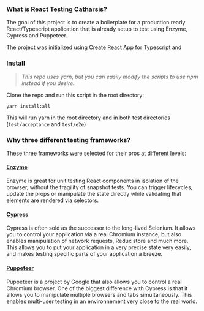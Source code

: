 ### What is React Testing Catharsis?

The goal of this project is to create a boilerplate
for a production ready React/Typescript application that is
already setup to test using Enzyme, Cypress and Puppeteer.

The project was initialized using [Create React App](https://github.com/facebook/create-react-app) for Typescript
and 

### Install

> _This repo uses yarn, but you can easily modify the scripts to use npm instead if you desire._

Clone the repo and run this script in the root directory:

`yarn install:all`

This will run yarn in the root directory and in both test directories (`test/acceptance` and `test/e2e`)

### Why three different testing frameworks?

These three frameworks were selected for their pros at different
levels:

#### [Enzyme](https://airbnb.io/enzyme/)

Enzyme is great for unit testing React components in isolation of the browser,
without the fragility of snapshot tests. You can trigger lifecycles, update the props or
manipulate the state directly while validating that elements are rendered via selectors.

#### [Cypress](https://www.cypress.io/)

Cypress is often sold as the successor to the long-lived Selenium.
It allows you to control your application via a real Chromium instance, but
also enables manipulation of network requests, Redux store and much more.
This allows you to put your application in a very precise state very easily, and makes
testing specific parts of your application a breeze.

#### [Puppeteer](https://pptr.dev/)

Puppeteer is a project by Google that also allows you to control a real Chromium browser.
One of the biggest difference with Cypress is that it allows you to manipulate multiple browsers and tabs
simultaneously. This enables multi-user testing in an environnement very close
to the real world. 
